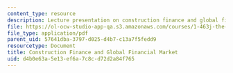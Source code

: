 ```yaml
---
content_type: resource
description: Lecture presentation on construction finance and global financial market.
file: https://ol-ocw-studio-app-qa.s3.amazonaws.com/courses/1-463j-the-impact-of-globalization-on-the-built-environment-fall-2009/d4b0e63a5e13ef6a7c8cd72d2a84f765_MIT1_463JF09_lec03.pdf
file_type: application/pdf
parent_uid: 57641dba-3797-d025-d4b7-c13a7f5fedd9
resourcetype: Document
title: Construction Finance and Global Financial Market
uid: d4b0e63a-5e13-ef6a-7c8c-d72d2a84f765
---
```


